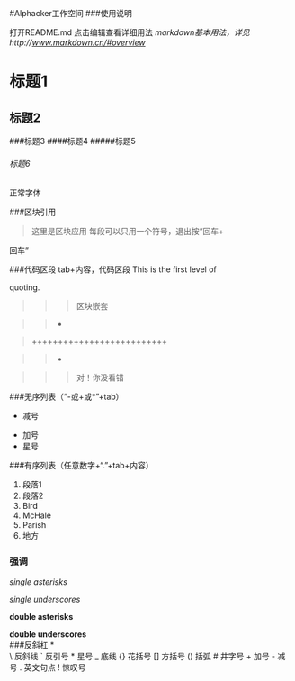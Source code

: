 #Alphacker工作空间
###使用说明

打开README.md 点击编辑查看详细用法
*markdown基本用法，详见http://www.markdown.cn/#overview*

# 标题1
## 标题2
###标题3
####标题4
#####标题5
###### 标题6
正常字体

###区块引用
> 这里是区块应用
每段可以只用一个符号，退出按“回车+

回车”

###代码区段
    tab+内容，代码区段
 This is the first level of 

quoting.
> > > 区块嵌套

> >+

> ++++++++++++++++++++++++++

> >+

> > > 对！你没看错

###无序列表（“-或+或*”+tab）
-   减号
+   加号
+   星号  
  
###有序列表（任意数字+“.”+tab+内容）
1. 段落1 
2. 段落2  
1.  Bird
1.  McHale
1. Parish  
2. 地方 

### 强调
*single asterisks*

_single underscores_

**double asterisks**

__double underscores__  
###反斜杠
\*  
\\   反斜线
\`   反引号
\*   星号
\_   底线
\{}  花括号
\[]  方括号
\()  括弧
\#   井字号
\+   加号
\-   减号
\.   英文句点
\!   惊叹号
